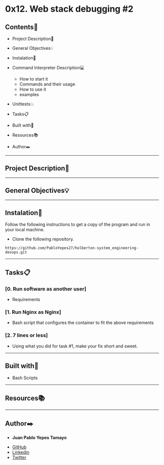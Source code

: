 # 0x12. Web stack debugging #2
 
 
## Contents:open_file_folder:
 
- Project Description:newspaper:
- General Objectives:bulb:
- Instalation:wrench:
- Command Interpreter Description:computer:
 
	* How to start it
	* Commands and their usage
	* How to use it
	* examples
 
- Unittests:boom:
- Tasks:clipboard:
- Built with:hammer:
- Resources:books:
- Author:black_nib:
 
---
 
## Project Description:newspaper:
 

 
---
 
## General Objectives:bulb:
 


 
---
 
## Instalation:wrench:
 
Follow the following instructions to get a copy of the program and run in your local machine.
 
* Clone the following repository.
```
https://github.com/PabloYepes27/holberton-system_engineering-devops.git
```
---
 
## Tasks:clipboard:
 
### [0. Run software as another user]
* Requirements
 
 
### [1. Run Nginx as Nginx]
* Bash script that configures the container to fit the above requirements
 
 
### [2. 7 lines or less]
* Using what you did for task #1, make your fix short and sweet.

---
 
## Built with:hammer:

* Bash Scripts
 
---
 
## Resources:books:
 

 
---
 
## Author:black_nib:
 
* **Juan Pablo Yepes Tamayo**
 - [GitHub](https://github.com/PabloYepes27)
 - [Linkedin](https://www.linkedin.com/in/pablo-yepes-120495)
 - [Twitter](https://twitter.com/pabloyepes27)